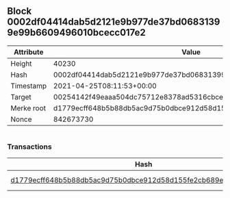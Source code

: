 ## Block 0002df04414dab5d2121e9b977de37bd06831399e99b6609496010bcecc017e2

Attribute | Value
--- | ---
Height | 40230
Hash | 0002df04414dab5d2121e9b977de37bd06831399e99b6609496010bcecc017e2
Timestamp | 2021-04-25T08:11:53+00:00
Target | 00254142f49eaaa504dc75712e8378ad5316cbcead634704b3734b6271167cc4
Merke root | d1779ecff648b5b88db5ac9d75b0dbce912d58d155fe2cb689e9bea88f3ac97b
Nonce | 842673730

```

```

### Transactions

Hash | Amount
--- | ---
[d1779ecff648b5b88db5ac9d75b0dbce912d58d155fe2cb689e9bea88f3ac97b](d1779ecff648b5b88db5ac9d75b0dbce912d58d155fe2cb689e9bea88f3ac97b.md) | 10.00000000 SKEPTI 
